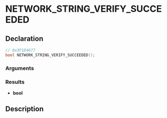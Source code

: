 # NETWORK_STRING_VERIFY_SUCCEEDED

## Declaration
```cpp
// 0x3F1D4677
bool NETWORK_STRING_VERIFY_SUCCEEDED();
```

### Arguments

### Results
- **bool**

## Description
